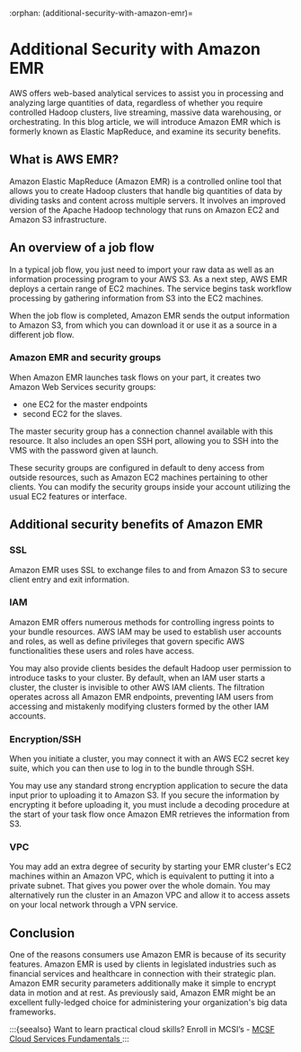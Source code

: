 :orphan:
(additional-security-with-amazon-emr)=
# Additional Security with Amazon EMR
 

AWS offers web-based analytical services to assist you in processing and analyzing large quantities of data, regardless of whether you require controlled Hadoop clusters, live streaming, massive data warehousing, or orchestrating. In this blog article, we will introduce Amazon EMR which is formerly known as Elastic MapReduce, and examine its security benefits.

## What is AWS EMR?

Amazon Elastic MapReduce (Amazon EMR) is a controlled online tool that allows you to create Hadoop clusters that handle big quantities of data by dividing tasks and content across multiple servers. It involves an improved version of the Apache Hadoop technology that runs on Amazon EC2 and Amazon S3 infrastructure.

## An overview of a job flow

In a typical job flow, you just need to import your raw data as well as an information processing program to your AWS S3. As a next step, AWS EMR deploys a certain range of EC2 machines. The service begins task workflow processing by gathering information from S3 into the EC2 machines.

When the job flow is completed, Amazon EMR sends the output information to Amazon S3, from which you can download it or use it as a source in a different job flow.

### Amazon EMR and security groups

When Amazon EMR launches task flows on your part, it creates two Amazon Web Services security groups:

- one EC2 for the master endpoints
- second EC2 for the slaves.

The master security group has a connection channel available with this resource. It also includes an open SSH port, allowing you to SSH into the VMS with the password given at launch.

These security groups are configured in default to deny access from outside resources, such as Amazon EC2 machines pertaining to other clients. You can modify the security groups inside your account utilizing the usual EC2 features or interface.

## Additional security benefits of Amazon EMR

### SSL

Amazon EMR uses SSL to exchange files to and from Amazon S3 to secure client entry and exit information.

### IAM

Amazon EMR offers numerous methods for controlling ingress points to your bundle resources. AWS IAM may be used to establish user accounts and roles, as well as define privileges that govern specific AWS functionalities these users and roles have access.

You may also provide clients besides the default Hadoop user permission to introduce tasks to your cluster. By default, when an IAM user starts a cluster, the cluster is invisible to other AWS IAM clients. The filtration operates across all Amazon EMR endpoints, preventing IAM users from accessing and mistakenly modifying clusters formed by the other IAM accounts.

### Encryption/SSH

When you initiate a cluster, you may connect it with an AWS EC2 secret key suite, which you can then use to log in to the bundle through SSH.

You may use any standard strong encryption application to secure the data input prior to uploading it to Amazon S3. If you secure the information by encrypting it before uploading it, you must include a decoding procedure at the start of your task flow once Amazon EMR retrieves the information from S3.

### VPC

You may add an extra degree of security by starting your EMR cluster's EC2 machines within an Amazon VPC, which is equivalent to putting it into a private subnet. That gives you power over the whole domain. You may alternatively run the cluster in an Amazon VPC and allow it to access assets on your local network through a VPN service.

## Conclusion

One of the reasons consumers use Amazon EMR is because of its security features. Amazon EMR is used by clients in legislated industries such as financial services and healthcare in connection with their strategic plan. Amazon EMR security parameters additionally make it simple to encrypt data in motion and at rest. As previously said, Amazon EMR might be an excellent fully-ledged choice for administering your organization's big data frameworks.

:::{seealso}
Want to learn practical cloud skills? Enroll in MCSI’s - [MCSF Cloud Services Fundamentals ](https://www.mosse-institute.com/certifications/mcsf-cloud-services-fundamentals.html)
:::